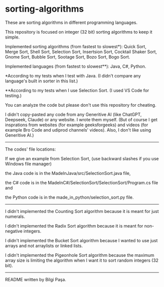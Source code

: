 # sorting-algorithms

These are sorting algorithms in different programming languages.

This repository is focused on integer (32 bit) sorting algorithms to keep it simple.

Implemented sorting algorithms (from fastest to slowest*): Quick Sort, Merge Sort, Shell Sort, Selection Sort, Insertsion Sort, Cocktail Shaker Sort, Gnome Sort, Bubble Sort, Sootage Sort, Bozo Sort, Bogo Sort.

Implemented languages (from fastest to slowest**): Java, C#, Python.

*According to my tests when I test with Java. (I didn't compare any language's built in sorter in this list.)

**According to my tests when I use Selection Sort. (I used VS Code for testing.)

You can analyze the code but please don't use this repository for cheating.

I didn't copy-pasted any code from any Generitive AI (like ChatGPT, Deepseek, Claude) or any website. I wrote them myself. (But of course I get insprations from websites (for example geeksforgeeks) and videos (for example Bro Code and udiprod channels' videos). Also, I don't like using Generitive AI.)

-------------------------------------------------------------------------------------------------

The codes' file locations:

If we give an example from Selection Sort, (use backward slashes if you use Windows file manager)

the Java code is in the MadeInJava/src/SelectionSort.java file,

the C# code is in the MadeInC#/SelectionSort/SelectionSort/Program.cs file and

the Python code is in the made_in_python/selection_sort.py file.

-------------------------------------------------------------------------------------------------

I didn't implemented the Counting Sort algorithm because it is meant for just numerals.

I didn't implemented the Radix Sort algorithm because it is meant for non-negative integers.

I didn't implemented the Bucket Sort algorithm because I wanted to use just arrays and not arraylists or linked lists.

I didn't implemented the Pigeonhole Sort algorithm because the maximum array size is limiting the algorithm when I want it to sort random integers (32 bit).

-------------------------------------------------------------------------------------------------

README written by Bilgi Paşa.
